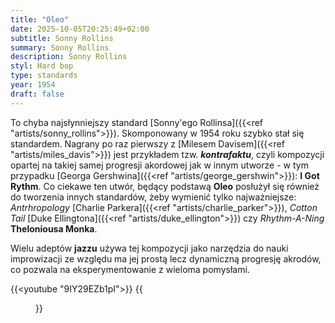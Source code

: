 ```yaml
---
title: "Oleo"
date: 2025-10-05T20:25:49+02:00
subtitle: Sonny Rollins
summary: Sonny Rollins
description: Sonny Rollins
styl: Hard bop
type: standards
year: 1954
draft: false
---
```

To chyba najsłynniejszy standard [Sonny\'ego Rollinsa]({{<ref "artists/sonny_rollins">}}). Skomponowany w 1954 roku szybko stał się
standardem.  Nagrany po raz pierwszy z [Milesem Davisem]({{<ref "artists/miles_davis">}}) jest przykładem tzw. __*kontrafaktu*__, czyli
kompozycji opartej na takiej samej progresji akordowej jak w innym utworze - w tym przypadku [Georga Gershwina]({{<ref "artists/george_gershwin">}}):
__I Got Rythm__. Co ciekawe ten utwór, będący podstawą __Oleo__ posłużył się również do tworzenia innych standardów, żeby wymienić tylko najważniejsze:
*Antrhropology* [Charlie Parkera]({{<ref "artists/charlie_parker">}}), *Cotton Tail* [Duke Ellingtona]({{<ref "artists/duke_ellington">}})
czy *Rhythm-A-Ning* __Theloniousa Monka__.

Wielu adeptów __jazzu__ używa tej kompozycji jako narzędzia do nauki improwizacji ze względu ma jej prostą lecz dynamiczną progresję
akrodów, co pozwala na eksperymentowanie z wieloma pomysłami.

{{<youtube "9IY29EZb1pI">}}
{{<figure src="../../media/musescore/oleo-sonny-rollins.svg" alt="Oleo">}}
